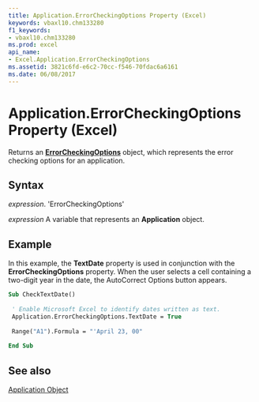 ```yaml
---
title: Application.ErrorCheckingOptions Property (Excel)
keywords: vbaxl10.chm133280
f1_keywords:
- vbaxl10.chm133280
ms.prod: excel
api_name:
- Excel.Application.ErrorCheckingOptions
ms.assetid: 3821c6fd-e6c2-70cc-f546-70fdac6a6161
ms.date: 06/08/2017
---
```



# Application.ErrorCheckingOptions Property (Excel)

Returns an  **[ErrorCheckingOptions](Excel.ErrorCheckingOptions.md)** object, which represents the error checking options for an application.


## Syntax

 _expression_. 'ErrorCheckingOptions'

 _expression_ A variable that represents an **Application** object.


## Example

In this example, the  **TextDate** property is used in conjunction with the **ErrorCheckingOptions** property. When the user selects a cell containing a two-digit year in the date, the AutoCorrect Options button appears.


```vb
Sub CheckTextDate() 
 
 ' Enable Microsoft Excel to identify dates written as text. 
 Application.ErrorCheckingOptions.TextDate = True 
 
 Range("A1").Formula = "'April 23, 00" 
 
End Sub
```


## See also


[Application Object](Excel.Application(objec).md)


